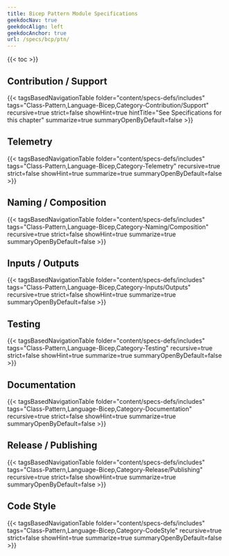 ```yaml
---
title: Bicep Pattern Module Specifications
geekdocNav: true
geekdocAlign: left
geekdocAnchor: true
url: /specs/bcp/ptn/
---
```


{{< toc >}}

## Contribution / Support

{{< tagsBasedNavigationTable folder="content/specs-defs/includes" tags="Class-Pattern,Language-Bicep,Category-Contribution/Support" recursive=true strict=false showHint=true hintTitle="See Specifications for this chapter" summarize=true summaryOpenByDefault=false >}}

## Telemetry

{{< tagsBasedNavigationTable folder="content/specs-defs/includes" tags="Class-Pattern,Language-Bicep,Category-Telemetry" recursive=true strict=false showHint=true summarize=true summaryOpenByDefault=false >}}

## Naming / Composition

{{< tagsBasedNavigationTable folder="content/specs-defs/includes" tags="Class-Pattern,Language-Bicep,Category-Naming/Composition" recursive=true strict=false showHint=true summarize=true summaryOpenByDefault=false >}}

## Inputs / Outputs

{{< tagsBasedNavigationTable folder="content/specs-defs/includes" tags="Class-Pattern,Language-Bicep,Category-Inputs/Outputs" recursive=true strict=false showHint=true summarize=true summaryOpenByDefault=false >}}

## Testing

{{< tagsBasedNavigationTable folder="content/specs-defs/includes" tags="Class-Pattern,Language-Bicep,Category-Testing" recursive=true strict=false showHint=true summarize=true summaryOpenByDefault=false >}}

## Documentation

{{< tagsBasedNavigationTable folder="content/specs-defs/includes" tags="Class-Pattern,Language-Bicep,Category-Documentation" recursive=true strict=false showHint=true summarize=true summaryOpenByDefault=false >}}

## Release / Publishing

{{< tagsBasedNavigationTable folder="content/specs-defs/includes" tags="Class-Pattern,Language-Bicep,Category-Release/Publishing" recursive=true strict=false showHint=true summarize=true summaryOpenByDefault=false >}}

## Code Style

{{< tagsBasedNavigationTable folder="content/specs-defs/includes" tags="Class-Pattern,Language-Bicep,Category-CodeStyle" recursive=true strict=false showHint=true summarize=true summaryOpenByDefault=false >}}

